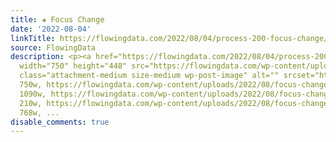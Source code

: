```yaml
---
title: ✚ Focus Change
date: '2022-08-04'
linkTitle: https://flowingdata.com/2022/08/04/process-200-focus-change/
source: FlowingData
description: <p><a href="https://flowingdata.com/2022/08/04/process-200-focus-change/"><img
  width="750" height="448" src="https://flowingdata.com/wp-content/uploads/2022/08/focus-change-750x448.png"
  class="attachment-medium size-medium wp-post-image" alt="" srcset="https://flowingdata.com/wp-content/uploads/2022/08/focus-change-750x448.png
  750w, https://flowingdata.com/wp-content/uploads/2022/08/focus-change-1090x651.png
  1090w, https://flowingdata.com/wp-content/uploads/2022/08/focus-change-210x125.png
  210w, https://flowingdata.com/wp-content/uploads/2022/08/focus-change-768x459.png
  768w, ...
disable_comments: true
---
```

<p><a href="https://flowingdata.com/2022/08/04/process-200-focus-change/"><img width="750" height="448" src="https://flowingdata.com/wp-content/uploads/2022/08/focus-change-750x448.png" class="attachment-medium size-medium wp-post-image" alt="" srcset="https://flowingdata.com/wp-content/uploads/2022/08/focus-change-750x448.png 750w, https://flowingdata.com/wp-content/uploads/2022/08/focus-change-1090x651.png 1090w, https://flowingdata.com/wp-content/uploads/2022/08/focus-change-210x125.png 210w, https://flowingdata.com/wp-content/uploads/2022/08/focus-change-768x459.png 768w, ...